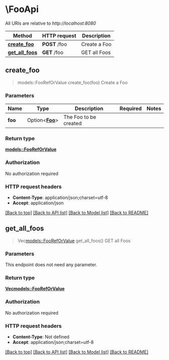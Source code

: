 # \FooApi

All URIs are relative to *http://localhost:8080*

Method | HTTP request | Description
------------- | ------------- | -------------
[**create_foo**](FooApi.md#create_foo) | **POST** /foo | Create a Foo
[**get_all_foos**](FooApi.md#get_all_foos) | **GET** /foo | GET all Foos



## create_foo

> models::FooRefOrValue create_foo(foo)
Create a Foo

### Parameters


Name | Type | Description  | Required | Notes
------------- | ------------- | ------------- | ------------- | -------------
**foo** | Option<[**Foo**](Foo.md)> | The Foo to be created |  |

### Return type

[**models::FooRefOrValue**](FooRefOrValue.md)

### Authorization

No authorization required

### HTTP request headers

- **Content-Type**: application/json;charset=utf-8
- **Accept**: application/json

[[Back to top]](#) [[Back to API list]](../README.md#documentation-for-api-endpoints) [[Back to Model list]](../README.md#documentation-for-models) [[Back to README]](../README.md)


## get_all_foos

> Vec<models::FooRefOrValue> get_all_foos()
GET all Foos

### Parameters

This endpoint does not need any parameter.

### Return type

[**Vec<models::FooRefOrValue>**](FooRefOrValue.md)

### Authorization

No authorization required

### HTTP request headers

- **Content-Type**: Not defined
- **Accept**: application/json;charset=utf-8

[[Back to top]](#) [[Back to API list]](../README.md#documentation-for-api-endpoints) [[Back to Model list]](../README.md#documentation-for-models) [[Back to README]](../README.md)

